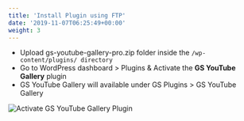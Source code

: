 ```yaml
---
title: 'Install Plugin using FTP'
date: '2019-11-07T06:25:49+00:00'
weight: 3
---
```


- Upload gs-youtube-gallery-pro.zip folder inside the <code>/wp-content/plugins/ directory</code>
- Go to WordPress dashboard > Plugins & Activate the **GS YouTube Gallery** plugin
- GS YouTube Gallery will available under GS Plugins > GS YouTube Gallery

![Activate GS YouTube Gallery Plugin](../images/Activate_GS_Youtube_Gallery_plugin.png)